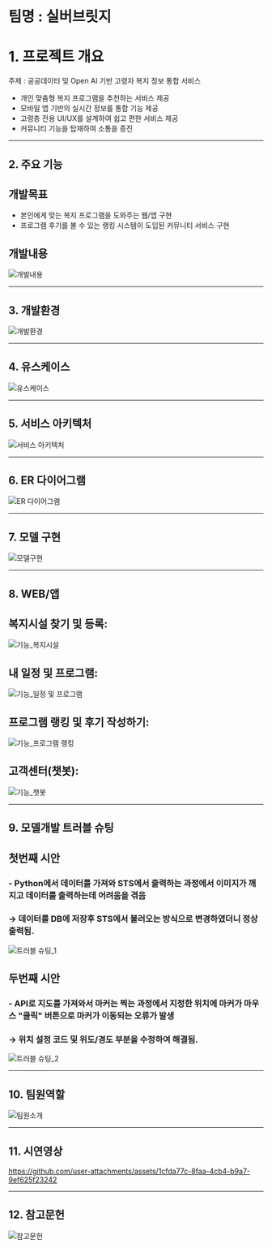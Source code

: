 # 팀명 : 실버브릿지

# 1. 프로젝트 개요
주제 : 공공데이터 및 Open AI 기반 고령자 복지 정보 통합 서비스
- 개인 맞춤형 복지 프로그램을 추천하는 서비스 제공
- 모바일 앱 기반의 실시간 정보를 통합 기능 제공
- 고령층 전용 UI/UX를 설계하여 쉽고 편한 서비스 제공
- 커뮤니티 기능을 탑재하여 소통을 증진

---

## 2. 주요 기능
## 개발목표
- 본인에게 맞는 복지 프로그램을 도와주는 웹/앱 구현
- 프로그램 후기를 볼 수 있는 랭킹 시스템이 도입된 커뮤니티 서비스 구현

## 개발내용
![개발내용](./img/개발내용.png)

---

## 3. 개발환경
![개발환경](./img/개발환경.png)

---

## 4. 유스케이스
![유스케이스](./img/유스케이스.png)

---

## 5. 서비스 아키텍처
![서비스 아키텍처](./img/서비스%20아키텍쳐.png)

---

## 6. ER 다이어그램
![ER 다이어그램](./img/ER%20다이어그램.png)

---

## 7. 모델 구현
![모델구현](./img/모델구현.png)

---

## 8. WEB/앱 

## 복지시설 찾기 및 등록:  
![기능_복지시설](./img/기능_복지시설.png)

## 내 일정 및 프로그램:  
![기능_일정 및 프로그램](./img/기능_일정%20및%20프로그램.png)

## 프로그램 랭킹 및 후기 작성하기:  
![기능_프로그램 랭킹](./img/기능_프로그램%20랭킹.png)

## 고객센터(챗봇):  
![기능_챗봇](./img/기능_챗봇.png)

---

## 9. 모델개발 트러블 슈팅

## 첫번째 시안
### - Python에서 데이터를 가져와 STS에서 출력하는 과정에서 이미지가 깨지고 데이터를 출력하는데 어려움을 겪음  
  ### → 데이터를 DB에 저장후 STS에서 불러오는 방식으로 변경하였더니 정상 출력됨.

![트러블 슈팅_1](./img/트러블%20슈팅_1.png)

## 두번째 시안
### - API로 지도를 가져와서 마커는 찍는 과정에서 지정한 위치에 마커가 마우스 "클릭" 버튼으로 마커가 이동되는 오류가 발생  
  ### → 위치 설정 코드 및 위도/경도 부분을 수정하여 해결됨.

![트러블 슈팅_2](./img/트러블%20슈팅_2.png)

---

## 10. 팀원역할
![팀원소개](./img/팀원소개.png)

---

## 11. 시연영상
https://github.com/user-attachments/assets/1cfda77c-8faa-4cb4-b9a7-9ef625f23242

---

## 12. 참고문헌
![참고문헌](./img/참고문헌.png)
